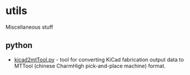 # utils
Miscellaneous stuff

## python
- [kicad2mtTool.py](https://github.com/ibisek/utils/blob/master/python/kicad2mtTool.py) - tool for converting KiCad fabrication output data to MTTool (chinese CharmHigh pick-and-place machine) format.
